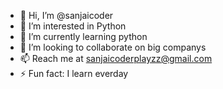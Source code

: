 - 👋 Hi, I’m @sanjaicoder
- 👀 I’m interested in Python
- 🌱 I’m currently learning python
- 💞️ I’m looking to collaborate on big companys
- 📫 Reach me at sanjaicoderplayzz@gmail.com
- ⚡ Fun fact: I learn everday

<!---
sanjaicoder/sanjaicoder is a ✨ special ✨ repository because its `README.md` (this file) appears on your GitHub profile.
You can click the Preview link to take a look at your changes.
--->
